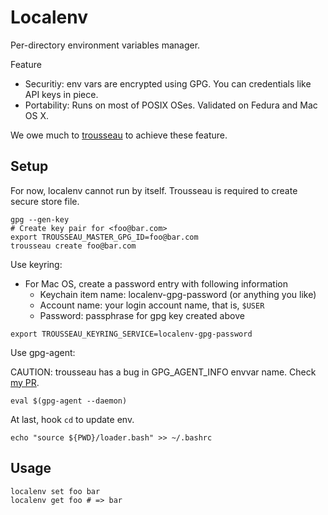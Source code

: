 # Localenv

Per-directory environment variables manager.

Feature

- Securitiy: env vars are encrypted using GPG. You can credentials like API keys in piece.
- Portability: Runs on most of POSIX OSes. Validated on Fedura and Mac OS X.

We owe much to [trousseau](https://github.com/oleiade/trousseau) to achieve these feature.

## Setup

For now, localenv cannot run by itself.  Trousseau is required to create secure store file.

```
gpg --gen-key
# Create key pair for <foo@bar.com>
export TROUSSEAU_MASTER_GPG_ID=foo@bar.com
trousseau create foo@bar.com
```

Use keyring:

- For Mac OS, create a password entry with following information
    - Keychain item name: localenv-gpg-password (or anything you like)
    - Account name: your login account name, that is, `$USER`
    - Password: passphrase for gpg key created above

```
export TROUSSEAU_KEYRING_SERVICE=localenv-gpg-password
```

Use gpg-agent:

CAUTION: trousseau has a bug in GPG_AGENT_INFO envvar name.
Check [my PR](https://github.com/oleiade/trousseau/pull/169/files).

```
eval $(gpg-agent --daemon)
```

At last, hook `cd` to update env.

```
echo "source ${PWD}/loader.bash" >> ~/.bashrc
```

## Usage

```
localenv set foo bar
localenv get foo # => bar
```

